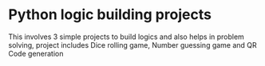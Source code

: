 # Python logic building projects
 This involves 3 simple projects to build logics and also helps in problem solving, project includes Dice rolling game, Number guessing game and QR Code generation
